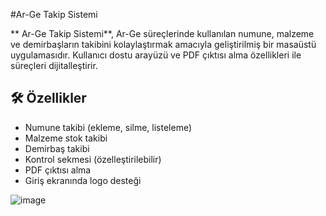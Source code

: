 #Ar-Ge Takip Sistemi

** Ar-Ge Takip Sistemi**, Ar-Ge süreçlerinde kullanılan numune, malzeme ve demirbaşların takibini kolaylaştırmak amacıyla geliştirilmiş bir masaüstü uygulamasıdır. Kullanıcı dostu arayüzü ve PDF çıktısı alma özellikleri ile süreçleri dijitalleştirir.

## 🛠 Özellikler

- Numune takibi (ekleme, silme, listeleme)
- Malzeme stok takibi
- Demirbaş takibi
- Kontrol sekmesi (özelleştirilebilir)
- PDF çıktısı alma
- Giriş ekranında logo desteği

![image](https://github.com/user-attachments/assets/a9e1b014-3bba-4cd0-9ced-1a1d514d4c9c)


